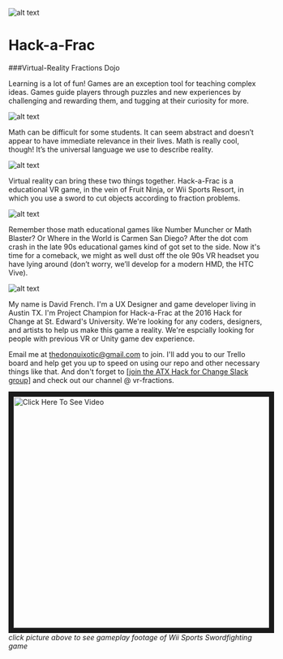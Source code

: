 ![alt text](http://i.imgur.com/edPIee2.jpg "woo!")

# Hack-a-Frac
###Virtual-Reality Fractions Dojo

Learning is a lot of fun! Games are an exception tool for teaching complex ideas. Games guide players through puzzles and new experiences by challenging and rewarding them, and tugging at their curiosity for more. 

![alt text](https://cloud.githubusercontent.com/assets/9451726/14905414/e613fd84-0d75-11e6-9d94-f1814ebb0f7f.png)

Math can be difficult for some students. It can seem abstract and doesn’t appear to have immediate relevance in their lives. Math is really cool, though! It’s the universal language we use to describe reality.

![alt text](https://cloud.githubusercontent.com/assets/9451726/14905371/7c922908-0d75-11e6-9dc6-63e51e180034.png)

Virtual reality can bring these two things together. Hack-a-Frac is a educational VR game, in the vein of Fruit Ninja, or Wii Sports Resort, in which you use a sword to cut objects according to fraction problems.

![alt text](https://cdn.virtualrealityreporter.com/wp-content/uploads/2015/08/virtual-reality-kids-6.jpg)

Remember those math educational games like Number Muncher or Math Blaster? Or Where in the World is Carmen San Diego? After the dot com crash in the late 90s educational games kind of got set to the side. Now it's time for a comeback, we might as well dust off the ole 90s VR headset you have lying around (don’t worry, we’ll develop for a modern HMD, the HTC Vive).

![alt text](https://cloud.githubusercontent.com/assets/9451726/14905411/d679bce2-0d75-11e6-8d6d-928f3fef69ae.png)

My name is David French. I'm a UX Designer and game developer living in Austin TX. I'm Project Champion for Hack-a-Frac at the 2016 Hack for Change at St. Edward's University. We're looking for any coders, designers, and artists to help us make this game a reality. We're espcially looking for people with previous VR or Unity game dev experience. 

Email me at thedonquixotic@gmail.com to join. I'll add you to our Trello board and help get you up to speed on using our repo and other necessary things like that. And don't forget to [[join the ATX Hack for Change Slack group]](https://atxhack4change.slack.com/messages/_general/) and check out our channel @ vr-fractions. 


<a href="https://youtu.be/oUFqxIEiDS8?t=11s
" target="_blank"><img src="https://cloud.githubusercontent.com/assets/9451726/14904875/6b79b55e-0d71-11e6-9c05-2ec52b779cf5.png" 
alt="Click Here To See Video" width="842" height="456" border="10" /></a>
*click picture above to see gameplay footage of Wii Sports Swordfighting game*

